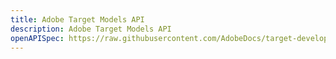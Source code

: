 ```yaml
---
title: Adobe Target Models API
description: Adobe Target Models API
openAPISpec: https://raw.githubusercontent.com/AdobeDocs/target-developers/main/src/models-api.json 
--- 
```

